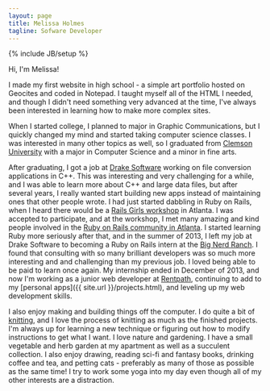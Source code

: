 ```yaml
---
layout: page
title: Melissa Holmes
tagline: Sofware Developer
---
```

{% include JB/setup %}

Hi, I'm Melissa!

I made my first website in high school - a simple art portfolio hosted on Geocites and coded in Notepad.  I taught
myself all of the HTML I needed, and though I didn't need something very advanced at the time, I've always been
interested in learning how to make more complex sites.

When I started college, I planned to major in Graphic Communications, but I quickly changed my mind and started
taking computer science classes.  I was interested in many other topics as well, so I graduated from
[Clemson University](http://clemson.edu) with a major in Computer Science and a minor in fine arts.

After graduating, I got a job at [Drake Software](http://drakesoftware.com) working on file conversion applications
in C++.  This was interesting and very challenging for a while, and I was able to learn more about C++ and large
data files, but after several years, I really wanted start building new apps instead of maintaining ones that other
people wrote. I had just started dabbling in Ruby on Rails, when I heard there would be a
[Rails Girls workshop](http://railsgirls.com) in Atlanta.  I was accepted to participate, and at the workshop, I
met many amazing and kind people involved in the [Ruby on Rails community in Atlanta](http://meetup.com/atlantaruby/).
I started learning Ruby more seriously after that, and in the summer of 2013, I left my job at Drake Software to
becoming a Ruby on Rails intern at the [Big Nerd Ranch](http://bignerdranch.com).  I found that consulting with so
many brilliant developers was so much more interesting and and challenging than my previous job.  I loved being able
to be paid to learn once again.  My internship ended in December of 2013, and now I'm working as a junior web
developer at [Rentpath](http://rentpath.com/about-us/), continuing to add to my
[personal apps]({{ site.url }}/projects.html), and leveling up my web development skills.

I also enjoy making and building things off the computer.  I do quite a bit of [knitting](http://knitknot.net),
and I love the
process of knitting as much as the finished projects.  I'm always up for learning a new technique or figuring
out how to modify instructions to get what I want.  I love nature and gardening. I have a small vegetable and herb
garden at my apartment as well as a succulent collection.  I also enjoy drawing, reading sci-fi and fantasy books,
drinking coffee and tea, and petting cats - preferably as many of those as possible as the same time!  I try to work some
yoga into my day even though all of my other interests are a distraction.
